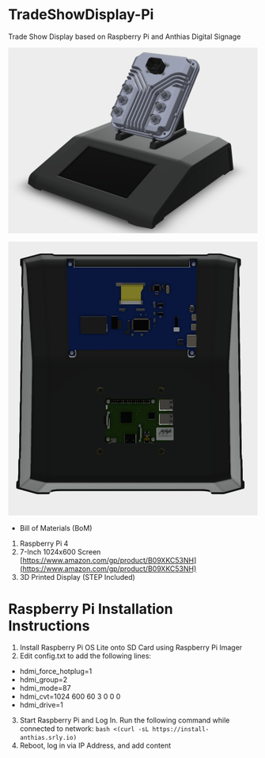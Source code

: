 # TradeShowDisplay-Pi
Trade Show Display based on Raspberry Pi and Anthias Digital Signage

![Display Example](images/display_example.png)

![Under Display](images/display_under.png)

* Bill of Materials (BoM)
1. Raspberry Pi 4
2. 7-Inch 1024x600 Screen [https://www.amazon.com/gp/product/B09XKC53NH](https://www.amazon.com/gp/product/B09XKC53NH)
3. 3D Printed Display (STEP Included)

# Raspberry Pi Installation Instructions
1. Install Raspberry Pi OS Lite onto SD Card using Raspberry Pi Imager
2. Edit config.txt to add the following lines:
  * hdmi_force_hotplug=1
  * hdmi_group=2
  * hdmi_mode=87
  * hdmi_cvt=1024 600 60 3 0 0 0
  * hdmi_drive=1
3. Start Raspberry Pi and Log In. Run the following command while connected to network:
`bash <(curl -sL https://install-anthias.srly.io)`
4. Reboot, log in via IP Address, and add content